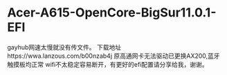 # Acer-A615-OpenCore-BigSur11.0.1-EFI
gayhub网速太慢就没有传文件。
下载地址https://wwa.lanzous.com/b00nzab4j
原高通网卡无法驱动已更换AX200,蓝牙触摸板均正常
wifi不太稳定容易断开，有更好的efi配置请分享给我，谢谢。
